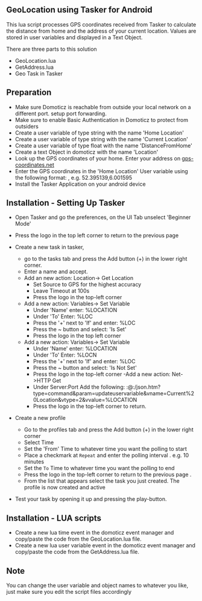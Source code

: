 GeoLocation using Tasker for Android
------------

This lua script processes GPS coordinates received from Tasker to calculate the distance from home and the address of your current location.
Values are stored in user variables and displayed in a Text Object.


There are three parts to this solution
- GeoLocation.lua
- GetAddress.lua
- Geo Task in Tasker

Preparation
------------
- Make sure Domoticz is reachable from outside your local network on a different port. setup port forwarding.
- Make sure to enable Basic Authentication in Domoticz to protect from outsiders
- Create a user variable of type string with the name 'Home Location'
- Create a user variable of type string with the name 'Current Location'
- Create a user variable of type float with the name 'DistanceFromHome'
- Create a text Object in domoticz with the name 'Location'
- Look up the GPS coordinates of your home. Enter your address on [gps-coordinates.net](http://www.gps-coordinates.net/) 
- Enter the GPS coordinates in the 'Home Location' User variable using the following format: <Latitude>,<Longitude> e.g. 52.395139,6.001595
- Install the Tasker Application on your android device

Installation - Setting Up Tasker
-------------
- Open Tasker and go the preferences, on the UI Tab unselect 'Beginner Mode'
- Press the logo in the top left corner to return to the previous page
- Create a new task in tasker, 
	- go to the tasks tab and press the Add button (+) in the lower right corner.
	- Enter a name and accept.
	- Add an new action: Location-> Get Location
		- Set Source to GPS for the highest accuracy
		- Leave Timeout at 100s
		- Press the logo in the top-left corner
	- Add a new action: Variables-> Set Variable
		- Under 'Name' enter: %LOCATION
		- Under 'To' Enter: %LOC
		- Press the '+' next to 'If' and enter: %LOC
		- Press the ~ button and select: 'Is Set'
		- Press the logo in the top left corner
	- Add a new action: Variables-> Set Variable
		- Under 'Name' enter: %LOCATION
		- Under 'To' Enter: %LOCN
		- Press the '+' next to 'If' and enter: %LOC
		- Press the ~ button and select: 'Is Not Set'
		- Press the logo in the top-left corner
	-Add a new action: Net->HTTP Get
		- Under Server:Port Add the following: <Username>:<Password>@<RemoteIP>:<RemotePort>/json.htm?type=command&param=updateuservariable&vname=Current%20Location&vtype=2&vvalue=%LOCATION
		- Press the logo in the top-left corner to return.
- Create a new profile
	- Go to the profiles tab and press the Add button (+) in the lower right corner
	- Select Time
	- Set the 'From' Time to whatever time you want the polling to start
	- Place a checkmark at `Repeat` and enter the polling interval . e.g. 10 minutes
	- Set the `To` Time to whatever time you want the polling to end
	- Press the logo in the top-left corner to return to the previous page .
	- From the list that appears select the task you just created. The profile is now created and active

- Test your task by opening it up and pressing the play-button.

Installation - LUA scripts
-------------
- Create a new lua time event in the domoticz event manager and copy/paste the code from the GeoLocation.lua file.
- Create a new lua user variable event in the domoticz event manager and copy/paste the code from the GetAddress.lua file.


Note
-----
You can change the user variable and object names to whatever you like, just make sure you edit the script files accordingly
